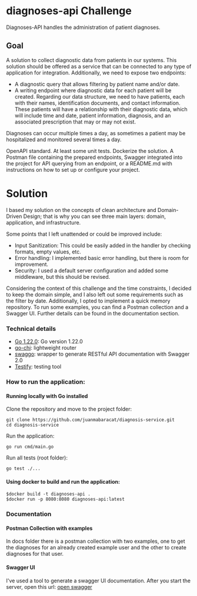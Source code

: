 # diagnoses-api Challenge
Diagnoses-API handles the administration of patient diagnoses.

## Goal
A solution to collect diagnostic data from patients in our systems.
This solution should be offered as a service that can be connected to any type of application for integration.
Additionally, we need to expose two endpoints:
- A diagnostic query that allows filtering by patient name and/or date.
- A writing endpoint where diagnostic data for each patient will be created.
Regarding our data structure, we need to have patients, each with their names, identification documents, and contact information. These patients will have a relationship with their diagnostic data, which will include time and date, patient information, diagnosis, and an associated prescription that may or may not exist.

Diagnoses can occur multiple times a day, as sometimes a patient may be hospitalized and monitored several times a day.

OpenAPI standard.
At least some unit tests.
Dockerize the solution.
A Postman file containing the prepared endpoints, Swagger integrated into the project for API querying from an endpoint, or a README.md with instructions on how to set up or configure your project.

# Solution
I based my solution on the concepts of clean architecture and Domain-Driven Design; that is why you can see three main
layers: domain, application, and infrastructure.

Some points that I left unattended or could be improved include:
- Input Sanitization: This could be easily added in the handler by checking formats, empty values, etc.
- Error handling: I implemented basic error handling, but there is room for improvement.
- Security: I used a default server configuration and added some middleware, but this should be revised.

Considering the context of this challenge and the time constraints, I decided to keep the domain simple, 
and I also left out some requirements such as the filter by date. Additionally, I opted to implement a quick memory repository. 
To run some examples, you can find a Postman collection and a Swagger UI. Further details can be found in the documentation section.


### Technical details
- [Go 1.22.0](https://go.dev/): Go version 1.22.0
- [go-chi](https://github.com/go-chi/chi): lightweight router
- [swaggo](https://github.com/swaggo/http-swagger): wrapper to generate RESTful API documentation with Swagger 2.0
- [Testify](https://github.com/stretchr/testify): testing tool

### How to run the application:
#### Running locally with Go installed
Clone the repository and move to the project folder:
```
git clone https://github.com/juanmabaracat/diagnosis-service.git
cd diagnosis-service
```
Run the application:
```
go run cmd/main.go
```
Run all tests (root folder):
```
go test ./...
```

#### Using docker to build and run the application:
```
$docker build -t diagnoses-api .
$docker run -p 8080:8080 diagnoses-api:latest
```

### Documentation
#### Postman Collection with examples
In docs folder there is a postman collection with two examples, one to get the diagnoses for an already created example user
and the other to create diagnoses for that user.

#### Swagger UI
I've used a tool to generate a swagger UI documentation.
After you start the server, open this url:
[open swagger](http://localhost:8080/swagger/index.html)
